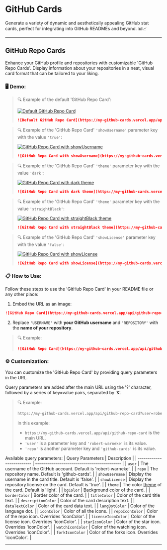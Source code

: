 # GitHub Cards
Generate a variety of dynamic and aesthetically appealing GitHub stat cards, perfect for integrating into GitHub READMEs and beyond. 📊📈

---

## GitHub Repo Cards
Enhance your GitHub profile and repositories with customizable 'GitHub Repo Cards'. Display information about your repositories in a neat, visual card format that can be tailored to your liking.

### 🖥️ Demo:
> 🔍 Example of the default 'GitHub Repo Card':
>
> [![Default GitHub Repo Card](https://my-github-cards.vercel.app/api/github-repo-card?user=robert-warneke&repo=github-cards)](https://github.com/robert-warneke/github-cards)
>
> ```md
> ![Default GitHub Repo Card](https://my-github-cards.vercel.app/api/github-repo-card?user=robert-warneke&repo=github-cards)
> ```

> 🔍 Example of the 'GitHub Repo Card' `'showUsername'` parameter key with the value `'true'`:
>
> [![GitHub Repo Card with showUsername](https://my-github-cards.vercel.app/api/github-repo-card?user=robert-warneke&repo=github-cards&showUsername=true)](https://github.com/robert-warneke/github-cards)
>
> ```md
> ![GitHub Repo Card with showUsername](https://my-github-cards.vercel.app/api/github-repo-card?user=robert-warneke&repo=github-cards&showUsername=true)
> ```

> 🔍 Example of the 'GitHub Repo Card' `'theme'` parameter key with the value `'dark'`:
>
> [![GitHub Repo Card with dark theme](https://my-github-cards.vercel.app/api/github-repo-card?user=robert-warneke&repo=github-cards&theme=dark)](https://github.com/robert-warneke/github-cards)
>
> ```md
> ![GitHub Repo Card with dark theme](https://my-github-cards.vercel.app/api/github-repo-card?user=robert-warneke&repo=github-cards&theme=dark)
> ```

> 🔍 Example of the 'GitHub Repo Card' `'theme'` parameter key with the value `'straightBlack'`:
>
> [![GitHub Repo Card with straightBlack theme](https://my-github-cards.vercel.app/api/github-repo-card?user=robert-warneke&repo=github-cards&theme=straightBlack)](https://github.com/robert-warneke/github-cards)
>
> ```md
> ![GitHub Repo Card with straightBlack theme](https://my-github-cards.vercel.app/api/github-repo-card?user=robert-warneke&repo=github-cards&theme=straightBlack)
> ```

> 🔍 Example of the 'GitHub Repo Card' `'showLicense'` parameter key with the value `'false'`:
>
> [![GitHub Repo Card with showLicense](https://my-github-cards.vercel.app/api/github-repo-card?user=robert-warneke&repo=github-cards&showLicense=false)](https://github.com/robert-warneke/github-cards)
>
> ```md
> ![GitHub Repo Card with showLicense](https://my-github-cards.vercel.app/api/github-repo-card?user=robert-warneke&repo=github-cards&showLicense=false)
> ```

### 📋 How to Use:
Follow these steps to use the 'GitHub Repo Card' in your README file or any other place:

1. Embed the URL as an image:

```md
![GitHub Repo Card](https://my-github-cards.vercel.app/api/github-repo-card?user=USERNAME&repo=REPOSITORY)
```

2. Replace `'USERNAME'` with **your GitHub username** and `'REPOSITORY'` with the **name of your repository**.

> 🔍 Example:
> ```md
> ![GitHub Repo Card](https://my-github-cards.vercel.app/api/github-repo-card?user=robert-warneke&repo=github-cards)
> ```

### ⚙️ Customization:
You can customize the 'GitHub Repo Card' by providing query parameters in the URL.

Query parameters are added after the main URL using the '?' character, followed by a series of key=value pairs, separated by '&'.

> 🔍 Example:
> ```md
> https://my-github-cards.vercel.app/api/github-repo-card?user=robert-warneke&repo=github-cards
> ```
>
> In this example:
> - `https://my-github-cards.vercel.app/api/github-repo-card` is the main URL.
> - `'user'` is a parameter key and `'robert-warneke'` is its value.
> - `'repo'` is another parameter key and `'github-cards'` is its value.

Available query parameters:
| Query Parameters          | Description                                                               |
| ------------------------- | -------------------------------------------                               |
| `user`                    | The username of the GitHub account. Default is 'robert-warneke'.          |
| `repo`                    | The repository name. Default is 'github-cards'.                           |
| `showUsername`            | Display the username in the card title. Default is 'false'.               | 
| `showLicense`             | Display the repository license on the card. Default is 'true'.            | 
| `theme`                   | The color [theme](https://github.com/robert-warneke/github-cards/blob/master/docs/THEMES.md) of the card. Default is 'light'. |
| `bgColor`                 | Background color of the card.                                             | 
| `borderColor`             | Border color of the card.                                                 | 
| `titleColor`              | Color of the card title text.                                             | 
| `descriptionColor`        | Color of the card description text.                                       | 
| `dataTextColor`           | Color of the card data text.                                              | 
| `langDotColor`            | Color of the language dot.                                                | 
| `iconColor`               | Color of all the icons.                                                   |
| `repoIconColor`           | Color of the repo icon. Overrides 'iconColor'.                            |
| `licenseIconColor`        | Color of the license icon. Overrides 'iconColor'.                         |
| `starIconColor`           | Color of the star icon. Overrides 'iconColor'.                            |
| `watchIconColor`          | Color of the watching icon. Overrides 'iconColor'.                        |
| `forkIconColor`           | Color of the forks icon. Overrides 'iconColor'.                           |

---